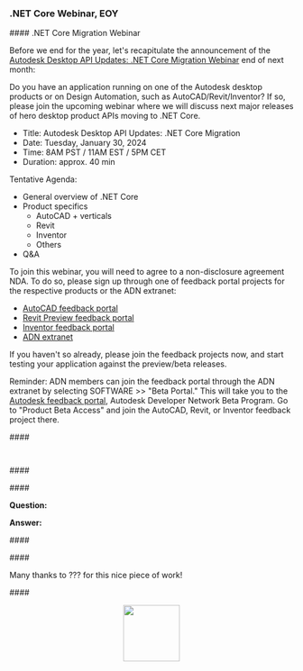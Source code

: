 <head>
<meta http-equiv="Content-Type" content="text/html; charset=utf-8">
<link rel="stylesheet" type="text/css" href="bc.css">
<!-- <script src="https://cdn.rawgit.com/google/code-prettify/master/loader/run_prettify.js" type="text/javascript"></script> -->
<!-- https://highlightjs.org/#usage -->
<link rel="stylesheet" href="https://cdnjs.cloudflare.com/ajax/libs/highlight.js/11.9.0/styles/default.min.css">
<script src="https://cdnjs.cloudflare.com/ajax/libs/highlight.js/11.9.0/highlight.min.js"></script>
<script>hljs.highlightAll();</script>
</head>

<!---

- Autodesk Desktop API Updates: .NET Core Migration Webinar
  https://aps.autodesk.com/blog/autodesk-desktop-api-updates-net-core-migration-webinar

- Adding Parameters with a specific GUID
  https://forums.autodesk.com/t5/revit-api-forum/adding-parameters-with-a-specific-guid/m-p/12455887#M76040

- parameter service:
  How to enable the Autodesk Parameter Service
  https://goto.archi/blog/post/how-to-enable-the-autodesk-parameter-service
  How to use the Autodesk Parameter Service in Revit
  https://goto.archi/blog/post/how-to-use-the-autodesk-parameter-service-in-revit
  How to migrate Revit parameters into the Parameter Service
  https://goto.archi/blog/post/how-to-migrate-revit-parameters-into-the-parameter-service

twitter:

 @AutodeskRevit  the #RevitAPI @AutodeskAPS  #BIM @DynamoBIM


&ndash; ...

linkedin:

#BIM #DynamoBIM #AutodeskAPS #Revit #API #IFC #SDK #Autodesk #AEC #adsk

the [Revit API discussion forum](http://forums.autodesk.com/t5/revit-api-forum/bd-p/160) thread

<center>
<img src="img/" alt="" title="" width="600"/>
<p style="font-size: 80%; font-style:italic"></p>
</center>

-->

### .NET Core Webinar, EOY



####<a name="2"></a> .NET Core Migration Webinar

Before we end for the year, let's recapitulate the announcement of
the [Autodesk Desktop API Updates: .NET Core Migration Webinar](https://aps.autodesk.com/blog/autodesk-desktop-api-updates-net-core-migration-webinar) end of next month:

Do you have an application running on one of the Autodesk desktop products or on Design Automation, such as AutoCAD/Revit/Inventor?
If so, please join the upcoming webinar where we will discuss next major releases of hero desktop product APIs moving to .NET Core.

- Title: Autodesk Desktop API Updates: .NET Core Migration
- Date: Tuesday, January 30, 2024
- Time: 8AM PST / 11AM EST / 5PM CET
- Duration: approx. 40 min

Tentative Agenda:

- General overview of .NET Core
- Product specifics
    - AutoCAD + verticals
    - Revit
    - Inventor
    - Others
- Q&A

To join this webinar, you will need to agree to a non-disclosure agreement NDA.
To do so, please sign up through one of feedback portal projects for the respective products or the ADN extranet:

- [AutoCAD feedback portal](https://feedback.autodesk.com/project/forum/thread.html?cap=e7f9d0d1828b48b9b0fa1eb608dc91b5&forid=%7Baf68f836-722f-4e0a-a1cd-dcaee47b96d2%7D&topid=%7B518782FF-39F1-4349-9CCF-E7DDE8809FD0%7D&j=518782ff39f143499ccfe7dde8809fd0)
- [Revit Preview feedback portal](https://feedback.autodesk.com/project/forum/thread.html?cap=e7f9d0d1828b48b9b0fa1eb608dc91b5&forid=%7Baf68f836-722f-4e0a-a1cd-dcaee47b96d2%7D&topid=%7B518782FF-39F1-4349-9CCF-E7DDE8809FD0%7D&j=518782ff39f143499ccfe7dde8809fd0)
- [Inventor feedback portal](https://feedback.autodesk.com/project/forum/thread.html?cap=fb14413735ee42c99624e3793b19a0b2&forid=%7bdeb2224c-a845-44a8-a857-a54f58c97618%7d&topid=%7bB1A00199-A0E0-44B7-83E2-1DD98CCC649B%7d)
- [ADN extranet](https://adn.autodesk.io/index.php?r=custom_pages%2Fview&id=312)

If you haven't so already, please join the feedback projects now, and start testing your application against the preview/beta releases.

Reminder: ADN members can join the feedback portal through the ADN extranet by selecting SOFTWARE &gt;&gt; "Beta Portal."
This will take you to the [Autodesk feedback portal](https://feedback.autodesk.com), Autodesk Developer Network Beta Program.
Go to "Product Beta Access" and join the AutoCAD, Revit, or Inventor feedback project there.


####<a name="3"></a>

<pre><code>
</code></pre>




####<a name="4"></a>


####<a name="5"></a>

**Question:**

**Answer:**

####<a name="6"></a>


####<a name="7"></a>

Many thanks to ??? for this nice piece of work!

####<a name="8"></a>

<center>
<img src="img/.png" alt="" title="" width="100"/>
</center>


